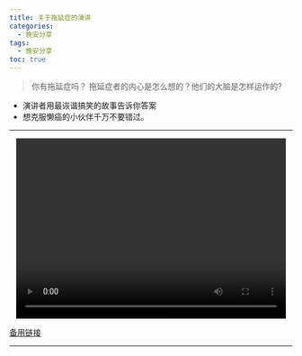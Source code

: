 ```yaml
---
title: 关于拖延症的演讲
categories:
  - 晚安分享
tags:
  - 晚安分享
toc: true 
---
```


> 你有拖延症吗？ 拖延症者的内心是怎么想的？他们的大脑是怎样运作的? 

* 演讲者用最诙谐搞笑的故事告诉你答案
* 想克服懒癌的小伙伴千万不要错过。

---

<p style="text-align:center">
   <video width="480" height="320" controls>
       <source src="/video/13.mp4">
   </video>
</p>
 <p><a href="/video/13.mp4">备用链接</a></p>
 
---





